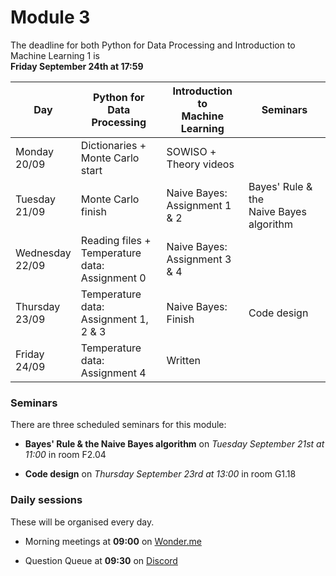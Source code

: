 
# Module 3

The deadline for both Python for Data Processing and Introduction to Machine Learning 1 is<br>**Friday September 24th at 17:59**

| Day                | Python for<br>Data Processing      | Introduction to<br>Machine Learning | Seminars                                                       |
|--------------------|------------------------------------|-------------------------------------|----------------------------------------------------------------|
| Monday<br>20/09    | Dictionaries +<br>Monte Carlo start | SOWISO +<br>Theory videos          |                                                                |
| Tuesday<br>21/09   | Monte Carlo finish                 | Naive Bayes:<br>Assignment 1 & 2       | Bayes' Rule & the<br>Naive Bayes algorithm                  |
| Wednesday<br>22/09 | Reading files +<br>Temperature data:<br>Assignment 0 | Naive Bayes:<br>Assignment 3 & 4 |                                                 |
| Thursday<br>23/09  | Temperature data:<br>Assignment 1, 2 & 3 | Naive Bayes:<br>Finish              | Code design                                              |
| Friday<br>24/09    | Temperature data:<br>Assignment 4     | Written                             |                                                             |

### Seminars

There are three scheduled seminars for this module:

* **Bayes' Rule & the Naive Bayes algorithm** on *Tuesday September 21st at 11:00* in room F2.04

* **Code design** on *Thursday September 23rd at 13:00* in room G1.18

### Daily sessions

These will be organised every day.

* Morning meetings at **09:00** on [Wonder.me](https://www.wonder.me/r?id=c6cdcb4d-7901-44dc-9b9f-fe90898c22a5)

* Question Queue at **09:30** on [Discord](https://discord.gg/y9BVSck5z5)

